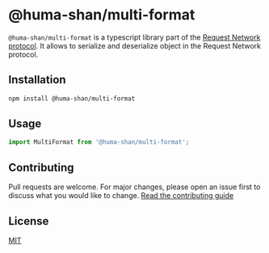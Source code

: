 # @huma-shan/multi-format

`@huma-shan/multi-format` is a typescript library part of the [Request Network protocol](https://github.com/RequestNetwork/requestNetwork).
It allows to serialize and deserialize object in the Request Network protocol.

## Installation

```bash
npm install @huma-shan/multi-format
```

## Usage

```javascript
import MultiFormat from '@huma-shan/multi-format';
```

## Contributing

Pull requests are welcome. For major changes, please open an issue first to discuss what you would like to change.
[Read the contributing guide](/CONTRIBUTING.md)

## License

[MIT](/LICENSE)

